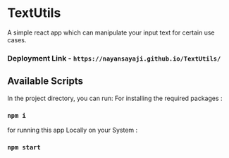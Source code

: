 # TextUtils 
A simple react app which can manipulate your input text for certain use cases.

### Deployment Link - `https://nayansayaji.github.io/TextUtils/`



## Available Scripts

In the project directory, you can run:
For installing the required packages :
### `npm i` 

for running this app Locally on your System :
### `npm start`
